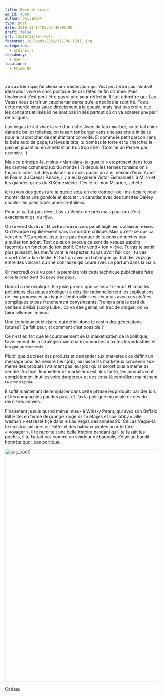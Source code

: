 ```yaml
---
title: Rêve en solde
wp_id: 4086
author: philibert
type: post
date: 2016-11-14T08:06:46+00:00
draft: false
url: /2016/11/le-reve/
featured: /uploads/2016/11/IMG-15831.jpg
categories:
  - ordinaire
residency:
  - USA
locations:
  - Primm NV

---
```

Je sais bien que j&rsquo;ai choisi une destination qui n&rsquo;est peut-être pas l&rsquo;endroit idéal pour vivre le choc politique de ces fêtes de fin d&rsquo;année. Mais finalement c&rsquo;est peut-être pas si pire pour réfléchir. Il faut admettre que Las Vegas nous paraît un cauchemar parce qu&rsquo;elle néglige la subtilité. Toute cette merde nous saute directement à la gueule, mais faut pas croire que les concepts utilisés ici ne sont pas imités partout où on va acheter une pair de tongues.

Las Vegas te fait vivre la vie d&rsquo;un riche. Avec du faux marbre, on te fait chier dans de belles toilettes, on te sert ton burger dans une assiette à initiales pour te rapprocher de cet état tant convoité. Et comme le petit garçon dans la belle auto de papa, tu lèves la tête, tu bombes le torse et tu cherches le gain en jouant ou en achetant un truc trop cher. (Comme un Perrier par exemple&#8230;)

Mais ce principe-là, moins « vlan-dans-ta-gueule » est présent dans tous les centres commerciaux du monde ! Et depuis les termes romains on a toujours construit des palaces aux cons quand on a eu besoin d&rsquo;eux. Avant le Forum du Caesar Palace, il y a eu la galerie Victor Emmanuel II à Milan et les grandes gares du XIXème siècle. T&rsquo;es le roi mon Maurice, achète.

Ici tu vois des gens faire la queue sous un ciel trompe-l&rsquo;oeil mal éclairé pour monter dans une gondole et écouter un canotier avec des lunettes Oakley chanter les pires tubes americo-italiens.
  
Pour toi ça fait pas rêver, t&rsquo;as vu Venise de près mais pour eux c&rsquo;est exactement ça, du rêve.

On te vend du rêve ! Et cette phrase nous paraît légitime, optimiste même. On l&rsquo;évoque régulièrement sans la moindre critique. Mais qu&rsquo;est-ce que ça veut dire ? Ça revient juste à ne pas évoquer de raisons concrètes pour aiguiller ton achat. Tout ce qu&rsquo;on évoque ce sont de vagues espoirs façonnés en fonction de ton profil. On te vend « ton » rêve. Tu vas te sentir plus puissant, les meufs vont te respecter, tu vas avoir l&rsquo;air cool, tu vas « contrôler » ton destin. Et tout ça avec un baltringue qui fait des zigzags entre des volcans ou une connasse qui coure avec un parfum dans la main.

Or mercredi on a vu pour la première fois cette technique publicitaire faire élire le président du pays des pays.
  
Donald a rien expliqué. Il a juste promis que ce serait mieux ! Et là où les politiciens classiques s&rsquo;obligent à détailler rationnellement les applications de leur promesses au risque d&#8217;embrouiller les electeurs avec des chiffres compliqués et pas franchement convaincants, Trump a pris le parti du vendeur d&rsquo;elixir Lucky Luke : Ça va être génial, un truc de dingue, on va faire tellement mieux !

Une technique publicitaire qui définit donc le destin des générations futures? Ça fait peur, et comment c&rsquo;est possible ?

Ce n&rsquo;est en fait que le couronnement de la marketisation de la politique, l&rsquo;avènement de la stratégie maintenant communes à toutes les industries et les gouvernements.

Plutôt que de créer des produits et demander aux marketeux de définir un message pour les vendre (leur job), on laisse les marketeux concevoir eux-même des produits (vraiment pas leur job) qu&rsquo;ils seront plus à même de vendre. Au final, leur métier de marketeux est plus facile, les produits sont complètement inutiles voire dangereux et ces cons-là contrôlent maintenant ta compagnie.
  
Il suffit maintenant de remplacer dans cette phrase les produits par des lois et les compagnies par des pays, et t&rsquo;as la politique mondiale de ces dix dernières années.

Finalement je suis quand même mieux à Whisky Pete&rsquo;s, qui avec son Buffalo Bill Hotel en forme de grange rouge de 15 étages et son lobby « ville western » est resté figé dans le Las Vegas des années 90. Ce Las Vegas-là te construisait une tour Eiffel et des bateaux pirates pour te faire « voyager », il te racontait une belle histoire pendant qu&rsquo;il te faisait les poches, il te flattait pas comme un vendeur de bagnole, c&rsquo;était un bandit honnête quoi, pas politique.

<div id="attachment_4088" class="wp-caption aligncenter" style="max-width: 1024px">
  <img class="wp-image-4088 size-large" src="{{< aws >}}/uploads/2016/11/IMG-6605-1024x768.jpg" alt="img_6605" width="1024" height="768" srcset="{{< aws >}}/uploads/2016/11/IMG-6605-1024x768.jpg 1024w, {{< aws >}}/uploads/2016/11/IMG-6605-300x225.jpg 300w, {{< aws >}}/uploads/2016/11/IMG-6605-263x197.jpg 263w, {{< aws >}}/uploads/2016/11/IMG-6605-650x488.jpg 650w" sizes="(max-width: 1024px) 100vw, 1024px" />
  
  <p class="wp-caption-text">
    Cadeau
  </p>
</div>